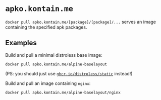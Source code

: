 # `apko.kontain.me`

`docker pull apko.kontain.me/[package]/[package]/...` serves an image containing the specified apk packages.

## Examples

Build and pull a minimal distroless base image:

```
docker pull apko.kontain.me/alpine-baselayout
```

(PS: you should just use [`ghcr.io/distroless/static`](https://github.com/distroless/static) instead!)

Build and pull an image containing `nginx`:

```
docker pull apko.kontain.me/alpine-baselayout/nginx
```
